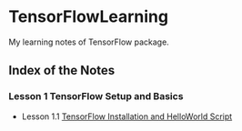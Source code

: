 # TensorFlowLearning
My learning notes of TensorFlow package.

## Index of the Notes

### Lesson 1 TensorFlow Setup and Basics
- Lesson 1.1 [TensorFlow Installation and HelloWorld Script](https://github.com/chenchen2015/TensorFlowLearning/blob/master/Lession_1_1.md)
